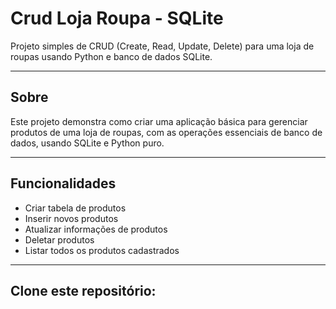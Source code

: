 # Crud Loja Roupa - SQLite

Projeto simples de CRUD (Create, Read, Update, Delete) para uma loja de roupas usando Python e banco de dados SQLite.

---

## Sobre

Este projeto demonstra como criar uma aplicação básica para gerenciar produtos de uma loja de roupas, com as operações essenciais de banco de dados, usando SQLite e Python puro.

---

## Funcionalidades

- Criar tabela de produtos
- Inserir novos produtos
- Atualizar informações de produtos
- Deletar produtos
- Listar todos os produtos cadastrados

---
## Clone este repositório:



